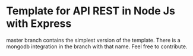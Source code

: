 # Template for API REST in Node Js with Express

master branch contains the simplest version of the template. There is a mongodb integration in the branch with that name. Feel free to contribute.